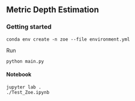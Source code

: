 ## Metric Depth Estimation


### Getting started

```
conda env create -n zoe --file environment.yml

```
Run

```
python main.py
```

#### Notebook
```
jupyter lab .
./Test_Zoe.ipynb
```
